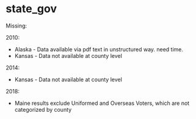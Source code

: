 # state_gov

Missing:

2010:
- Alaska - Data available via pdf text in unstructured way. need time.
- Kansas - Data not available at county level

2014:
- Kansas - Data not available at county level

2018:
- Maine results exclude Uniformed and Overseas Voters, which are not categorized by county
